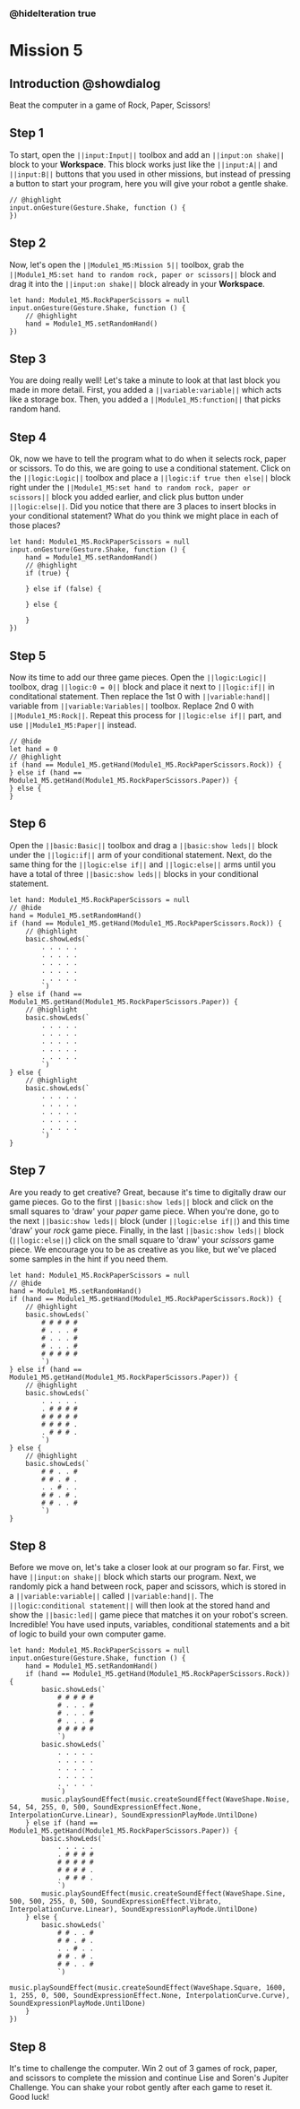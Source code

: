 ### @hideIteration true

# Mission 5

## Introduction @showdialog

Beat the computer in a game of Rock, Paper, Scissors!

## Step 1

To start, open the ``||input:Input||`` toolbox and add an ``||input:on shake||`` block to your **Workspace**. This block works just like the ``||input:A||`` and ``||input:B||`` buttons that you used in other missions, but instead of pressing a button to start your program, here you will give your robot a gentle shake.

```blocks
// @highlight
input.onGesture(Gesture.Shake, function () {
})
```


## Step 2

Now, let's open the ``||Module1_M5:Mission 5||`` toolbox, grab the ``||Module1_M5:set hand to random rock, paper or scissors||`` block and drag it into the ``||input:on shake||`` block already in your **Workspace**.

```blocks
let hand: Module1_M5.RockPaperScissors = null
input.onGesture(Gesture.Shake, function () {
    // @highlight
    hand = Module1_M5.setRandomHand()
})
```

## Step 3

You are doing really well! Let's take a minute to look at that last block you made in more detail. First, you added a ``||variable:variable||`` which acts like a storage box. Then, you added a ``||Module1_M5:function||`` that picks random hand.

## Step 4

Ok, now we have to tell the program what to do when it selects rock, paper or scissors. To do this, we are going to use a conditional statement. Click on the ``||logic:Logic||`` toolbox and place a ``||logic:if true then else||`` block right under the ``||Module1_M5:set hand to random rock, paper or scissors||`` block you added earlier, and click plus button under ``||logic:else||``. Did you notice that there are 3 places to insert blocks in your conditional statement? What do you think we might place in each of those places?

```blocks
let hand: Module1_M5.RockPaperScissors = null
input.onGesture(Gesture.Shake, function () {
    hand = Module1_M5.setRandomHand()
    // @highlight
    if (true) {
    	
    } else if (false) {
    	
    } else {
    	
    }
})
```

## Step 5

Now its time to add our three game pieces. Open the ``||logic:Logic||`` toolbox, drag ``||logic:0 = 0||`` block and place it next to ``||logic:if||`` in conditational statement. Then replace the 1st 0 with ``||variable:hand||`` variable from ``||variable:Variables||`` toolbox. Replace 2nd 0 with ``||Module1_M5:Rock||``. Repeat this process for ``||logic:else if||`` part, and use ``||Module1_M5:Paper||`` instead.

```block
// @hide
let hand = 0
// @highlight
if (hand == Module1_M5.getHand(Module1_M5.RockPaperScissors.Rock)) {
} else if (hand == Module1_M5.getHand(Module1_M5.RockPaperScissors.Paper)) {
} else {
}
```

## Step 6

Open the ``||basic:Basic||`` toolbox and drag a ``||basic:show leds||`` block under the ``||logic:if||`` arm of your conditional statement. Next, do the same thing for the ``||logic:else if||`` and ``||logic:else||`` arms until you have a total of three ``||basic:show leds||`` blocks in your conditional statement.

```blocks
let hand: Module1_M5.RockPaperScissors = null
// @hide
hand = Module1_M5.setRandomHand()
if (hand == Module1_M5.getHand(Module1_M5.RockPaperScissors.Rock)) {
    // @highlight
    basic.showLeds(`
        . . . . .
        . . . . .
        . . . . .
        . . . . .
        . . . . .
        `)
} else if (hand == Module1_M5.getHand(Module1_M5.RockPaperScissors.Paper)) {
    // @highlight
    basic.showLeds(`
        . . . . .
        . . . . .
        . . . . .
        . . . . .
        . . . . .
        `)
} else {
    // @highlight
    basic.showLeds(`
        . . . . .
        . . . . .
        . . . . .
        . . . . .
        . . . . .
        `)
}
```

## Step 7

Are you ready to get creative? Great, because it's time to digitally draw our game pieces. Go to the first ``||basic:show leds||`` block and click on the small squares to 'draw' your *paper* game piece. When you're done, go to the next ``||basic:show leds||`` block (under ``||logic:else if||``) and this time 'draw' your *rock* game piece. Finally, in the last ``||basic:show leds||`` block (``||logic:else||``) click on the small square to 'draw' your *scissors* game piece. We encourage you to be as creative as you like, but we've placed some samples in the hint if you need them. 

```blocks
let hand: Module1_M5.RockPaperScissors = null
// @hide
hand = Module1_M5.setRandomHand()
if (hand == Module1_M5.getHand(Module1_M5.RockPaperScissors.Rock)) {
    // @highlight
    basic.showLeds(`
        # # # # #
        # . . . #
        # . . . #
        # . . . #
        # # # # #
        `)
} else if (hand == Module1_M5.getHand(Module1_M5.RockPaperScissors.Paper)) {
    // @highlight
    basic.showLeds(`
        . . . . .
        . # # # #
        # # # # #
        # # # # .
        . # # # .
        `)
} else {
    // @highlight
    basic.showLeds(`
        # # . . #
        # # . # .
        . . # . .
        # # . # .
        # # . . #
        `)
}
```

## Step 8

Before we move on, let's take a closer look at our program so far. First, we have ``||input:on shake||`` block which starts our program. Next, we randomly pick a hand between rock, paper and scissors, which is stored in a ``||variable:variable||`` called ``||variable:hand||``. The ``||logic:conditional statement||`` will then look at the stored hand and show the ``||basic:led||`` game piece that matches it on your robot's screen. Incredible! You have used inputs, variables, conditional statements and a bit of logic to build your own computer game.

```blocks
let hand: Module1_M5.RockPaperScissors = null
input.onGesture(Gesture.Shake, function () {
    hand = Module1_M5.setRandomHand()
    if (hand == Module1_M5.getHand(Module1_M5.RockPaperScissors.Rock)) {
        basic.showLeds(`
            # # # # #
            # . . . #
            # . . . #
            # . . . #
            # # # # #
            `)
        basic.showLeds(`
            . . . . .
            . . . . .
            . . . . .
            . . . . .
            . . . . .
            `)
        music.playSoundEffect(music.createSoundEffect(WaveShape.Noise, 54, 54, 255, 0, 500, SoundExpressionEffect.None, InterpolationCurve.Linear), SoundExpressionPlayMode.UntilDone)
    } else if (hand == Module1_M5.getHand(Module1_M5.RockPaperScissors.Paper)) {
        basic.showLeds(`
            . . . . .
            . # # # #
            # # # # #
            # # # # .
            . # # # .
            `)
        music.playSoundEffect(music.createSoundEffect(WaveShape.Sine, 500, 500, 255, 0, 500, SoundExpressionEffect.Vibrato, InterpolationCurve.Linear), SoundExpressionPlayMode.UntilDone)
    } else {
        basic.showLeds(`
            # # . . #
            # # . # .
            . . # . .
            # # . # .
            # # . . #
            `)
        music.playSoundEffect(music.createSoundEffect(WaveShape.Square, 1600, 1, 255, 0, 500, SoundExpressionEffect.None, InterpolationCurve.Curve), SoundExpressionPlayMode.UntilDone)
    }
})
```

## Step 8

It's time to challenge the computer. Win 2 out of 3 games of rock, paper, and scissors to complete the mission and continue Lise and Soren's Jupiter Challenge. You can shake your robot gently after each game to reset it. Good luck!